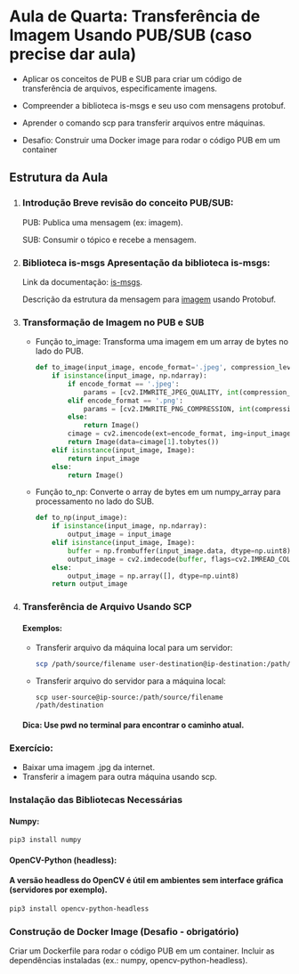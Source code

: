 # Aula de Quarta: Transferência de Imagem Usando PUB/SUB (caso precise dar aula)

 - Aplicar os conceitos de PUB e SUB para criar um código de transferência de arquivos, especificamente imagens.

 - Compreender a biblioteca is-msgs e seu uso com mensagens protobuf.
 
 - Aprender o comando scp para transferir arquivos entre máquinas.

 - Desafio: Construir uma Docker image para rodar o código PUB em um container

## Estrutura da Aula

1. ### Introdução Breve revisão do conceito PUB/SUB:  

    PUB: Publica uma mensagem (ex: imagem). 

    SUB: Consumir o tópico e recebe a mensagem. 

2. ### Biblioteca is-msgs Apresentação da biblioteca is-msgs:

    Link da documentação: [is-msgs](https://github.com/labvisio/is-msgs).

    Descrição da estrutura da mensagem para [imagem](https://github.com/labvisio/is-msgs/tree/master/docs#is.vision.Image) usando Protobuf.

3. ### Transformação de Imagem no PUB e SUB

     - Função to_image: Transforma uma imagem em um array de bytes no lado do PUB.

        ```python
        def to_image(input_image, encode_format='.jpeg', compression_level=0.8):
            if isinstance(input_image, np.ndarray):
                if encode_format == '.jpeg':
                    params = [cv2.IMWRITE_JPEG_QUALITY, int(compression_level * (100 - 0) + 0)]
                elif encode_format == '.png':
                    params = [cv2.IMWRITE_PNG_COMPRESSION, int(compression_level * (9 - 0) + 0)]
                else:
                    return Image()
                cimage = cv2.imencode(ext=encode_format, img=input_image, params=params)
                return Image(data=cimage[1].tobytes())
            elif isinstance(input_image, Image):
                return input_image
            else:
                return Image()
        ```

    - Função to_np: Converte o array de bytes em um numpy_array para processamento no lado do SUB.

        ```python
        def to_np(input_image):
            if isinstance(input_image, np.ndarray):
                output_image = input_image
            elif isinstance(input_image, Image):
                buffer = np.frombuffer(input_image.data, dtype=np.uint8)
                output_image = cv2.imdecode(buffer, flags=cv2.IMREAD_COLOR)
            else:
                output_image = np.array([], dtype=np.uint8)
            return output_image
        ```

4. ### Transferência de Arquivo Usando SCP

    #### Exemplos:
    - Transferir arquivo da máquina local para um servidor:

        ```bash
        scp /path/source/filename user-destination@ip-destination:/path/destination
        ```

    - Transferir arquivo do servidor para a máquina local:

        ```
        scp user-source@ip-source:/path/source/filename /path/destination
        ```

    #### Dica: Use pwd no terminal para encontrar o caminho atual.

### Exercício:

- Baixar uma imagem .jpg da internet.
- Transferir a imagem para outra máquina usando scp.

### Instalação das Bibliotecas Necessárias

#### Numpy:
```bash
pip3 install numpy
```

#### OpenCV-Python (headless):

#### A versão headless do OpenCV é útil em ambientes sem interface gráfica (servidores por exemplo).
```bash
pip3 install opencv-python-headless
```

### Construção de Docker Image (Desafio - obrigatório)
Criar um Dockerfile para rodar o código PUB em um container.
Incluir as dependências instaladas (ex.: numpy, opencv-python-headless).
